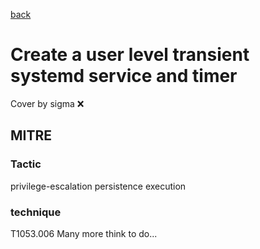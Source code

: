 [back](../index.md)
# Create a user level transient systemd service and timer
Cover by sigma :x: 
## MITRE
### Tactic
privilege-escalation
persistence
execution
### technique
T1053.006
Many more think to do...